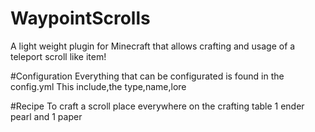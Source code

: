 # WaypointScrolls
A light weight plugin for Minecraft that allows crafting and usage of a teleport scroll like item!


#Configuration
Everything that can be configurated is found in the config.yml
This include,the type,name,lore


#Recipe
To craft a scroll place everywhere on the crafting table 1 ender pearl and 1 paper
